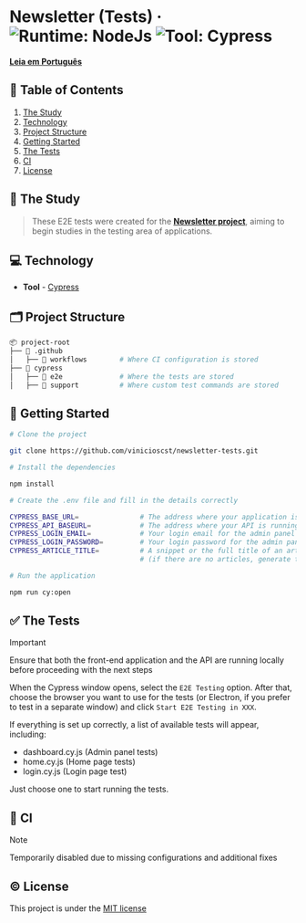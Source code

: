 # Newsletter (Tests) &middot; ![Runtime: NodeJs](https://img.shields.io/badge/Node_JS-5FA04E?logo=nodedotjs&logoColor=ffffff) ![Tool: Cypress](https://img.shields.io/badge/Cypress-007780?logo=cypress&logoColor=ffffff)

[**Leia em Português**](README.md)

## 🔗 Table of Contents

1. [The Study](#-the-study)
2. [Technology](#-technology)
3. [Project Structure](#%EF%B8%8F-project-structure)
4. [Getting Started](#-getting-started)
5. [The Tests](#-the-tests)
6. [CI](#-ci)
7. [License](#%EF%B8%8F-license)

## 📙 The Study

> These E2E tests were created for the [**Newsletter project**](https://github.com/vinicioscst/newsletter-front), aiming to begin studies in the testing area of applications.

## 💻 Technology

- **Tool** - [Cypress](https://www.cypress.io/)

## 🗂️ Project Structure

```bash
📦 project-root
├── 📁 .github
│   ├── 📁 workflows        # Where CI configuration is stored
├── 📁 cypress
│   ├── 📁 e2e              # Where the tests are stored
│   ├── 📁 support          # Where custom test commands are stored
```

## 🚀 Getting Started

```bash
# Clone the project

git clone https://github.com/vinicioscst/newsletter-tests.git

# Install the dependencies

npm install

# Create the .env file and fill in the details correctly

CYPRESS_BASE_URL=               # The address where your application is running (usually http://localhost:8000)
CYPRESS_API_BASEURL=            # The address where your API is running (usually http://localhost:3000)
CYPRESS_LOGIN_EMAIL=            # Your login email for the admin panel
CYPRESS_LOGIN_PASSWORD=         # Your login password for the admin panel
CYPRESS_ARTICLE_TITLE=          # A snippet or the full title of an article present in your database
                                # (if there are no articles, generate them and update this variable)

# Run the application

npm run cy:open
```

## ✅ The Tests

> [!IMPORTANT]
> Ensure that both the front-end application and the API are running locally before proceeding with the next steps

When the Cypress window opens, select the `E2E Testing` option. After that, choose the browser you want to use for the tests (or Electron, if you prefer to test in a separate window) and click `Start E2E Testing in XXX`.

If everything is set up correctly, a list of available tests will appear, including:

- dashboard.cy.js (Admin panel tests)
- home.cy.js (Home page tests)
- login.cy.js (Login page test)

Just choose one to start running the tests.

## 🔁 CI

> [!NOTE]
> Temporarily disabled due to missing configurations and additional fixes

## ©️ License

This project is under the [MIT license](LICENSE)
